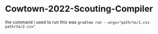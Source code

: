 # Cowtown-2022-Scouting-Compiler

the command i used to run this was `gradlew run --args="path/to/1.csv path/to/2.csv"`
